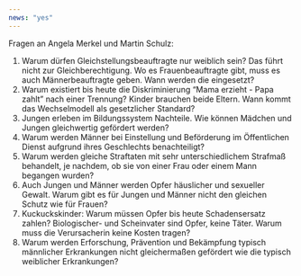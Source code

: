```yaml
---
news: "yes"
---
```


Fragen an Angela Merkel und Martin Schulz:
1. Warum dürfen Gleichstellungsbeauftragte nur weiblich sein? Das führt nicht zur Gleichberechtigung. Wo es Frauenbeauftragte gibt, muss es auch Männerbeauftragte geben. Wann werden die eingesetzt?
2. Warum existiert bis heute die Diskriminierung “Mama erzieht - Papa zahlt” nach einer Trennung? Kinder brauchen beide Eltern. Wann kommt das Wechselmodell als gesetzlicher Standard?
3. Jungen erleben im Bildungssystem Nachteile. Wie können Mädchen und Jungen gleichwertig gefördert werden?
4. Warum werden Männer bei Einstellung und Beförderung im Öffentlichen Dienst aufgrund ihres Geschlechts benachteiligt?
5. Warum werden gleiche Straftaten mit sehr unterschiedlichem Strafmaß behandelt, je nachdem, ob sie von einer Frau oder einem Mann begangen wurden?
6. Auch Jungen und Männer werden Opfer häuslicher und sexueller Gewalt. Warum gibt es für Jungen und Männer nicht den gleichen Schutz wie für Frauen?
7. Kuckuckskinder: Warum müssen Opfer bis heute Schadensersatz zahlen? Biologischer- und Scheinvater sind Opfer, keine Täter. Warum muss die Verursacherin keine Kosten tragen?
8. Warum werden Erforschung, Prävention und Bekämpfung typisch männlicher Erkrankungen nicht gleichermaßen gefördert wie die typisch weiblicher Erkrankungen?
